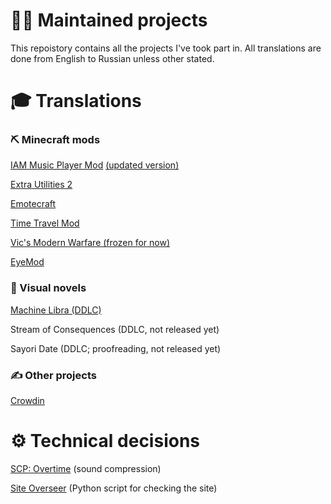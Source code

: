 # 👨‍💻 Maintained projects
This repoistory contains all the projects I've took part in.
All translations are done from English to Russian unless other stated.

# 🎓 Translations

### ⛏️ Minecraft mods
[IAM Music Player Mod](https://github.com/TeamFelnull/IamMusicPlayer/pull/16) [(updated version)](https://github.com/TeamFelnull/IamMusicPlayer/pull/22)

[Extra Utilities 2](https://github.com/rwtema/ExtraUtilities_Localization/pull/47)

[Emotecraft](https://crowdin.com/project/emotecraft/ru)

[Time Travel Mod](https://crowdin.com/project/time-travel-mod/ru)

[Vic's Modern Warfare (frozen for now)](https://crowdin.com/project/vics-modern-warfare/ru)

[EyeMod](https://github.com/Podloot/EyeMod/pull/1)

### 📕 Visual novels
[Machine Libra (DDLC)](https://sites.google.com/view/theonetranslator/str-pr/machine-cancer)

Stream of Consequences (DDLC, not released yet)

Sayori Date (DDLC; proofreading, not released yet)

### ✍️ Other projects
[Crowdin](https://crowdin.com/project/crowdin/ru)

# ⚙️ Technical decisions
[SCP: Overtime](https://www.curseforge.com/minecraft/mc-mods/scp-overtime) (sound compression)

[Site Overseer](https://github.com/SfortzaPhantom/SiteOverseer) (Python script for checking the site)
